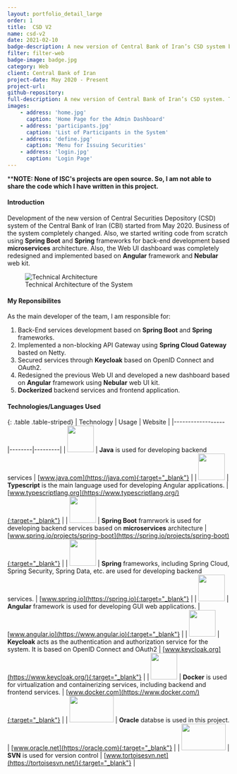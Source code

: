 ```yaml
---
layout: portfolio_detail_large
order: 1
title:  CSD V2
name: csd-v2
date: 2021-02-10
badge-description: A new version of Central Bank of Iran’s CSD system based on microservices architecture.
filter: filter-web
badge-image: badge.jpg
category: Web
client: Central Bank of Iran
project-date: May 2020 - Present
project-url:
github-repository:
full-description: A new version of Central Bank of Iran’s CSD system. The project is based on the microservices architecture.
images:
    - address: 'home.jpg'
      caption: 'Home Page for the Admin Dashboard'
    - address: 'participants.jpg'
      caption: 'List of Participants in the System'
    - address: 'define.jpg'
      caption: 'Menu for Issuing Securities'
    - address: 'login.jpg'
      caption: 'Login Page'
---
```

****NOTE: None of ISC's projects are open source. So, I am not able to share the code which I have written in this project.**
#### Introduction
Development of the new version of Central Securities Depository (CSD) system of the Central Bank of Iran (CBI) started from May 2020. Business of the system completely changed. Also, we started writing code from scratch using **Spring Boot** and **Spring** frameworks for back-end development based **microservices** architecture. Also, the Web UI dashboard was completely redesigned and implemented based on **Angular** framework and **Nebular** web kit.

<div class="text-center">
    <figure class="figure">
        <img src="{{'assets/img/portfolio/csd-v2/arch.png' | relative_url}}" class="figure-img img-fluid rounded" alt="Technical Architecture">
        <figcaption class="figure-caption text-center">Technical Architecture of the System</figcaption>
    </figure>
</div>

#### My Reponsibilites
As the main developer of the team, I am responsible for:
1. Back-End services development based on **Spring Boot** and **Spring** frameworks.
2. Implemented a non-blocking API Gateway using **Spring Cloud Gateway** basted on Netty.
3. Secured services through **Keycloak** based on OpenID Connect and OAuth2.
4. Redesigned the previous Web UI and developed a new dashboard based on **Angular** framework using **Nebular** web UI kit.
5. **Dockerized** backend services and frontend application.

#### Technologies/Languages Used

{: .table .table-striped}
| Technology | Usage | Website |
|------------------|--------|---------|
| <img src="{{'assets/img/portfolio/technologies/java.png' | relative_url}}" width="60" height="60"> | **Java** is used for developing backend services | [www.java.com](https://java.com){:target="_blank"} |
| <img src="{{'assets/img/portfolio/technologies/typescript.png' | relative_url}}" width="60" height="60"> | **Typescript** is the main language used for developing Angular applications. | [www.typescriptlang.org](https://www.typescriptlang.org/){:target="_blank"} |
| <img src="{{'assets/img/portfolio/technologies/spring-boot.png' | relative_url}}" width="60" height="60"> | **Spring Boot** framrwork is used for developing backend services based on **microservices** architecture | [www.spring.io/projects/spring-boot](https://spring.io/projects/spring-boot){:target="_blank"} |
| <img src="{{'assets/img/portfolio/technologies/spring.png' | relative_url}}" width="60" height="60"> | **Spring** frameworks, including Spring Cloud, Spring Security, Spring Data, etc. are used for developing backend services. | [www.spring.io](https://spring.io){:target="_blank"} |
| <img src="{{'assets/img/portfolio/technologies/angular.png' | relative_url}}" width="60" height="60"> | **Angular** framework is used for developing GUI web applications. | [www.angular.io](https://www.angular.io){:target="_blank"} |
| <img src="{{'assets/img/portfolio/technologies/keycloak.png' | relative_url}}" width="60" height="60"> | **Keycloak** acts as the authentication and authorization service for the system. It is based on OpenID Connect and OAuth2 | [www.keycloak.org](https://www.keycloak.org/){:target="_blank"} |
| <img src="{{'assets/img/portfolio/technologies/docker.png' | relative_url}}" width="60" height="60"> | **Docker** is used for virtualization and containerizing services, including backend and frontend services. | [www.docker.com](https://www.docker.com/){:target="_blank"} |
| <img src="{{'assets/img/portfolio/technologies/oracledb.png' | relative_url}}" width="100" height="60"> | **Oracle** databse is used in this project. | [www.oracle.net](https://oracle.com){:target="_blank"} |
| <img src="{{'assets/img/portfolio/technologies/svn.png' | relative_url}}" width="100" height="60"> | **SVN** is used for version control | [www.tortoisesvn.net](https://tortoisesvn.net/){:target="_blank"} |